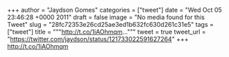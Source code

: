 
+++
author = "Jaydson Gomes"
categories = ["tweet"]
date = "Wed Oct 05 23:46:28 +0000 2011"
draft = false
image = "No media found for this Tweet"
slug = "28fc72353e26cd25ae3ed1b632fc630d261c31e5"
tags = ["tweet"]
title = """http://t.co/1iAOhmqm..."""
tweet = true
tweet_url = "https://twitter.com/jaydson/status/121733022591627264"
+++
http://t.co/1iAOhmqm
